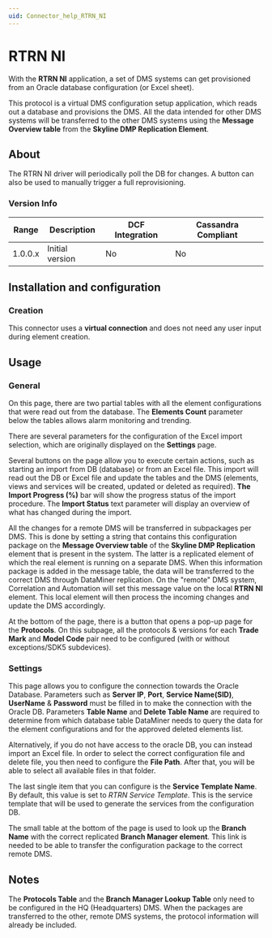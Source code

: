 ```yaml
---
uid: Connector_help_RTRN_NI
---
```


# RTRN NI

With the **RTRN NI** application, a set of DMS systems can get provisioned from an Oracle database configuration (or Excel sheet).

This protocol is a virtual DMS configuration setup application, which reads out a database and provisions the DMS. All the data intended for other DMS systems will be transferred to the other DMS systems using the **Message Overview table** from the **Skyline DMP Replication Element**.

## About

The RTRN NI driver will periodically poll the DB for changes. A button can also be used to manually trigger a full reprovisioning.

### Version Info

| **Range** | **Description** | **DCF Integration** | **Cassandra Compliant** |
|------------------|-----------------|---------------------|-------------------------|
| 1.0.0.x          | Initial version | No                  | No                      |

## Installation and configuration

### Creation

This connector uses a **virtual connection** and does not need any user input during element creation.

## Usage

### General

On this page, there are two partial tables with all the element configurations that were read out from the database. The **Elements Count** parameter below the tables allows alarm monitoring and trending.

There are several parameters for the configuration of the Excel import selection, which are originally displayed on the **Settings** page.

Several buttons on the page allow you to execute certain actions, such as starting an import from DB (database) or from an Excel file. This import will read out the DB or Excel file and update the tables and the DMS (elements, views and services will be created, updated or deleted as required). **The Import Progress (%)** bar will show the progress status of the import procedure. The **Import Status** text parameter will display an overview of what has changed during the import.

All the changes for a remote DMS will be transferred in subpackages per DMS. This is done by setting a string that contains this configuration package on the **Message Overview table** of the **Skyline DMP Replication** element that is present in the system. The latter is a replicated element of which the real element is running on a separate DMS. When this information package is added in the message table, the data will be transferred to the correct DMS through DataMiner replication. On the "remote" DMS system, Correlation and Automation will set this message value on the local **RTRN NI** element. This local element will then process the incoming changes and update the DMS accordingly.

At the bottom of the page, there is a button that opens a pop-up page for the **Protocols**. On this subpage, all the protocols & versions for each **Trade Mark** and **Model Code** pair need to be configured (with or without exceptions/SDK5 subdevices).

### Settings

This page allows you to configure the connection towards the Oracle Database. Parameters such as **Server IP**, **Port**, **Service Name(SID)**, **UserName** & **Password** must be filled in to make the connection with the Oracle DB. Parameters **Table Name** and **Delete Table Name** are required to determine from which database table DataMiner needs to query the data for the element configurations and for the approved deleted elements list.

Alternatively, if you do not have access to the oracle DB, you can instead import an Excel file. In order to select the correct configuration file and delete file, you then need to configure the **File Path**. After that, you will be able to select all available files in that folder.

The last single item that you can configure is the **Service Template Name**. By default, this value is set to *RTRN Service Template*. This is the service template that will be used to generate the services from the configuration DB.

The small table at the bottom of the page is used to look up the **Branch Name** with the correct replicated **Branch Manager element**. This link is needed to be able to transfer the configuration package to the correct remote DMS.

## Notes

The **Protocols Table** and the **Branch Manager Lookup Table** only need to be configured in the HQ (Headquarters) DMS. When the packages are transferred to the other, remote DMS systems, the protocol information will already be included.
